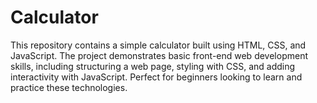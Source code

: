 # Calculator
This repository contains a simple calculator built using HTML, CSS, and JavaScript. The project demonstrates basic front-end web development skills, including structuring a web page, styling with CSS, and adding interactivity with JavaScript. Perfect for beginners looking to learn and practice these technologies.
